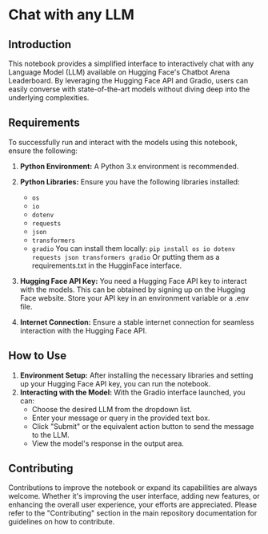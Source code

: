 # Chat with any LLM

## Introduction
This notebook provides a simplified interface to interactively chat with any Language Model (LLM) available on Hugging Face's Chatbot Arena Leaderboard. By leveraging the Hugging Face API and Gradio, users can easily converse with state-of-the-art models without diving deep into the underlying complexities.

## Requirements
To successfully run and interact with the models using this notebook, ensure the following:

1. **Python Environment:** A Python 3.x environment is recommended.
2. **Python Libraries:** Ensure you have the following libraries installed:
   - `os`
   - `io`
   - `dotenv`
   - `requests`
   - `json`
   - `transformers`
   - `gradio`
You can install them locally:
`pip install os io dotenv requests json transformers gradio`
Or putting them as a requirements.txt in the HugginFace interface.

3. **Hugging Face API Key:** You need a Hugging Face API key to interact with the models. This can be obtained by signing up on the Hugging Face website. Store your API key in an environment variable or a .env file.
4. **Internet Connection:** Ensure a stable internet connection for seamless interaction with the Hugging Face API.

## How to Use
1. **Environment Setup:** After installing the necessary libraries and setting up your Hugging Face API key, you can run the notebook.
2. **Interacting with the Model:** With the Gradio interface launched, you can:
   - Choose the desired LLM from the dropdown list.
   - Enter your message or query in the provided text box.
   - Click "Submit" or the equivalent action button to send the message to the LLM.
   - View the model's response in the output area.

## Contributing
Contributions to improve the notebook or expand its capabilities are always welcome. Whether it's improving the user interface, adding new features, or enhancing the overall user experience, your efforts are appreciated. Please refer to the "Contributing" section in the main repository documentation for guidelines on how to contribute.

